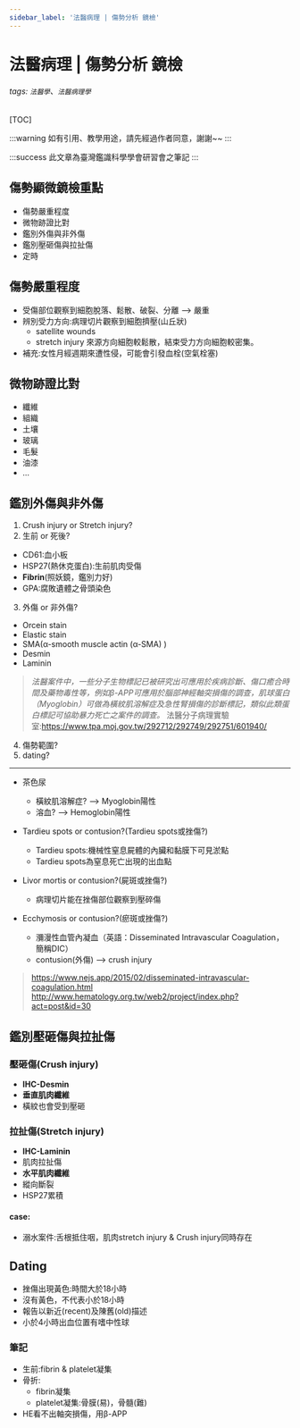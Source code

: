 ```yaml
---
sidebar_label: '法醫病理 | 傷勢分析 鏡檢'
---
```


# 法醫病理 | 傷勢分析 鏡檢
###### tags: `法醫學`、`法醫病理學`

[TOC]

:::warning
如有引用、教學用途，請先經過作者同意，謝謝~~
:::

:::success
此文章為臺灣鑑識科學學會研習會之筆記
:::

## 傷勢顯微鏡檢重點
- 傷勢嚴重程度
- 微物跡證比對
- 鑑別外傷與非外傷
- 鑑別壓砸傷與拉扯傷
- 定時

## 傷勢嚴重程度
- 受傷部位觀察到細胞脫落、鬆散、破裂、分離 --> 嚴重
- 辨別受力方向:病理切片觀察到細胞擠壓(山丘狀)
    - satellite wounds 
    - stretch injury 來源方向細胞較鬆散，結束受力方向細胞較密集。
- 補充:女性月經週期來遭性侵，可能會引發血栓(空氣栓塞)

## 微物跡證比對
- 纖維
- 組織
- 土壤
- 玻璃
- 毛髮
- 油漆
- ...

## 鑑別外傷與非外傷
1. Crush injury or Stretch injury?
2. 生前 or 死後?
- CD61:血小板
- HSP27(熱休克蛋白):生前肌肉受傷 
- **Fibrin**(照妖鏡，鑑別力好)
- GPA:腐敗遺體之骨頭染色

3. 外傷 or 非外傷?
- Orcein stain
- Elastic stain
- SMA(α-smooth muscle actin (α-SMA) )
- Desmin
- Laminin
> *法醫案件中，一些分子生物標記已被研究出可應用於疾病診斷、傷口癒合時間及藥物毒性等，例如β-APP可應用於腦部神經軸突損傷的調查，肌球蛋白（Myoglobin）可做為橫紋肌溶解症及急性腎損傷的診斷標記，類似此類蛋白標記可協助暴力死亡之案件的調查。*
> 法醫分子病理實驗室:https://www.tpa.moj.gov.tw/292712/292749/292751/601940/

4. 傷勢範圍?
5. dating?

---
- 茶色尿
    - 橫紋肌溶解症? --> Myoglobin陽性
    - 溶血? --> Hemoglobin陽性
- Tardieu spots or contusion?(Tardieu spots或挫傷?)
    - Tardieu spots:機械性窒息屍體的內臟和黏膜下可見淤點
    - Tardieu spots為窒息死亡出現的出血點
- Livor mortis or contusion?(屍斑或挫傷?)
    - 病理切片能在挫傷部位觀察到壓碎傷

- Ecchymosis or contusion?(瘀斑或挫傷?)

    - 瀰漫性血管內凝血（英語：Disseminated Intravascular Coagulation，簡稱DIC）
    - contusion(外傷) --> crush injury
> https://www.nejs.app/2015/02/disseminated-intravascular-coagulation.html
> http://www.hematology.org.tw/web2/project/index.php?act=post&id=30

## 鑑別壓砸傷與拉扯傷

### 壓砸傷(Crush injury)
- **IHC-Desmin**
- **垂直肌肉纖維**
- 橫紋也會受到壓砸


### 拉扯傷(Stretch injury)
- **IHC-Laminin**
- 肌肉拉扯傷
- **水平肌肉纖維**
- 縱向斷裂
- HSP27累積
#### case:
- 溺水案件:舌根抵住咽，肌肉stretch injury & Crush injury同時存在

## Dating

- 挫傷出現黃色:時間大於18小時
- 沒有黃色，不代表小於18小時
- 報告以新近(recent)及陳舊(old)描述
- 小於4小時出血位置有嗜中性球


### 筆記
- 生前:fibrin & platelet凝集
- 骨折:
    - fibrin凝集
    - platelet凝集:骨膜(易)，骨髓(難)
- HE看不出軸突損傷，用β-APP
